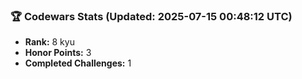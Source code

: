 ### 🏆 Codewars Stats (Updated: 2025-07-15 00:48:12 UTC)

- **Rank:** 8 kyu
- **Honor Points:** 3
- **Completed Challenges:** 1
